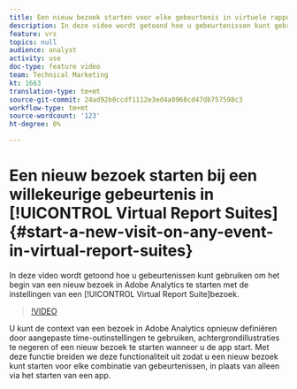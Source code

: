 ```yaml
---
title: Een nieuw bezoek starten voor elke gebeurtenis in virtuele rapportsets
description: In deze video wordt getoond hoe u gebeurtenissen kunt gebruiken om het begin van een nieuw bezoek in Adobe Analytics te starten met behulp van de instellingen voor het bezoek van de Virtual Report Suite.
feature: vrs
topics: null
audience: analyst
activity: use
doc-type: feature video
team: Technical Marketing
kt: 1663
translation-type: tm+mt
source-git-commit: 24ad92b0ccdf1112e3ed4a0968cd47db757598c3
workflow-type: tm+mt
source-wordcount: '123'
ht-degree: 0%

---
```



# Een nieuw bezoek starten bij een willekeurige gebeurtenis in [!UICONTROL Virtual Report Suites] {#start-a-new-visit-on-any-event-in-virtual-report-suites}

In deze video wordt getoond hoe u gebeurtenissen kunt gebruiken om het begin van een nieuw bezoek in Adobe Analytics te starten met de instellingen van een [!UICONTROL Virtual Report Suite]bezoek.

>[!VIDEO](https://video.tv.adobe.com/v/23129/?quality=12)

U kunt de context van een bezoek in Adobe Analytics opnieuw definiëren door aangepaste time-outinstellingen te gebruiken, achtergrondillustraties te negeren of een nieuw bezoek te starten wanneer u de app start. Met deze functie breiden we deze functionaliteit uit zodat u een nieuw bezoek kunt starten voor elke combinatie van gebeurtenissen, in plaats van alleen via het starten van een app.
